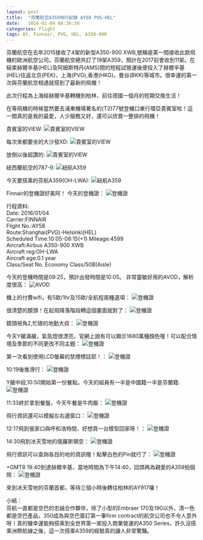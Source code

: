 ```yaml
---
layout: post
title:  "芬蘭航空A359飛行紀錄 AY58 PVG-HEL"
date:   2016-01-04 08:36:58
categories: Flight
tags: AY, Finnair, PVG, HEL, A350-900
---
```

芬蘭航空在去年2015接收了4架的新型A350-900 XWB,號稱是第一間接收此款飛機的歐洲航空公司。芬蘭航空總共訂了19架A359，預計在2017前會收到11架。在結束赫爾辛基(HEL)及阿姆斯特丹(AMS)間的短程試營運後便投入了赫爾辛基(HEL)往返北京(PEK)，上海(PVG),香港(HKG)，曼谷(BKK)等城市。很幸運的第一次與芬蘭航空相遇就搭到了最新的飛機！

此次行程為上海經赫爾辛基轉機到柏林，前往德國一個月的短期交換生活！

在等飛機的時候當然要去浦東機場著名的(T2)77號登機口東行環亞貴賓室啦！這一間真的是我的最愛，人少服務又好，還可以欣賞一整排的飛機！

貴賓室的VIEW:
![貴賓室的VIEW](https://chiaoy.github.io/assets/IMG_0955.JPG)


每次來都要坐的大沙發XD:
![貴賓室的VIEW](https://chiaoy.github.io/assets/IMG_0960.JPG)


放倒以後超讚的:
![貴賓室的VIEW](https://chiaoy.github.io/assets/IMG_0961.JPG)

紐西蘭航空的787-9:
![紐航A359](https://chiaoy.github.io/assets/IMG_0954.JPG)

今天要搭乘的芬航A359(OH-LWA):
![紐航A359](https://chiaoy.github.io/assets/IMG_0969.JPG)


Finnair的登機證好美阿！
今天的登機證：
![登機證](https://chiaoy.github.io/assets/IMG_0957.JPG)


行程資料:<br/>
Date: 2016/01/04<br/>
Carrier:FINNAIR<br />
Flight No.:AY58<br />
Route:Shanghai(PVG)-Helsinki(HEL)<br />
Scheduled Time:10:05-08:15(+1)
Mileage:4599<br />
Aircraft:Airbus A350-900 XWB<br />
Aircraft reg:OH-LWA<br />
Aircraft age:0.1 year<br />
Class/Seat No. Economy Class/50B(Aisle)<br />

今天的登機時間是09:25，預計出發時間是10:05。
非常靈敏好用的AVOD，解析度很高：
![AVOD](https://chiaoy.github.io/assets/IMG_0970.JPG)

機上的付費wifi，有5歐/1hr及15歐/全航程兩種選項：
![登機證](https://chiaoy.github.io/assets/IMG_0971.JPG)

很清楚的鏡頭！在起飛降落階段轉這個畫面就對了：
![登機證](https://chiaoy.github.io/assets/IMG_0973.JPG)


鏡頭視角2,忙碌的地勤大叔：
![登機證](https://chiaoy.github.io/assets/IMG_0972.JPG)

今天Y艙滿艙，氣氛燈很漂亮，官網上說有可以顯示1680萬種顏色喔！可以配合情境及季節的不同更改不同主題：
![登機證](https://chiaoy.github.io/assets/IMG_0976.JPG)

第一次看到使用LCD螢幕的禁煙標誌耶！：
![登機證](https://chiaoy.github.io/assets/IMG_0980.JPG)

10:19後推滑行：
![登機證](https://chiaoy.github.io/assets/IMG_0984.JPG)

Y艙中段,10:50開始第一份餐點，今天的組員有一半是中國籍一半是芬蘭籍:
![登機證](https://chiaoy.github.io/assets/IMG_1007.JPG)


11:33終於拿到餐盤，今天午餐是牛肉飯：
![登機證](https://chiaoy.github.io/assets/IMG_1006.JPG)

飛行資訊還可以模擬左右邊窗口：
![登機證](https://chiaoy.github.io/assets/IMG_1008.JPG)

12:17飛到張家口與呼和浩特間，好想買一台模型回家呀！：
![登機證](https://chiaoy.github.io/assets/IMG_1009.JPG)


14:30飛到冰天雪地的俄羅斯領空：
![登機證](https://chiaoy.github.io/assets/IMG_1010.JPG)

飛行資訊可以查詢各目的地的資訊喔！點擊白色的Pin就行了：
![登機證](https://chiaoy.github.io/assets/IMG_1011.JPG)

+GMT8 19:40到達赫爾辛基，當地時間為下午14:40，回頭再為親愛的A359拍個照：
![登機證](https://chiaoy.github.io/assets/IMG_1012.JPG)

來到冰天雪地的芬蘭首都，等待三個小時後轉往柏林的AY917囉！

小結：<br />
芬航一直都是空巴的忠誠合作夥伴，除了小型的Embraer 170及190以外，清一色都是空巴產品，350成為與空巴簽訂第一筆firm contract的航空公司也不令人意外呀！真的蠻幸運能夠搭乘到全世界第一架投入商業營運的A350 Series，許久沒搭乘洲際航線之後，這一次搭乘A359的經驗真的讓人非常驚豔。



